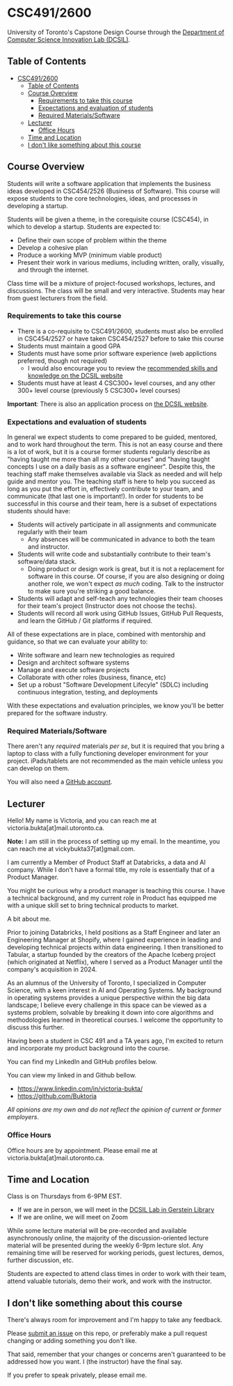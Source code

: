 # CSC491/2600

University of Toronto's Capstone Design Course through the [Department of Computer Science Innovation Lab (DCSIL)](https://www.dcsil.ca/student-courses).

## Table of Contents

- [CSC491/2600](#csc4912600)
  - [Table of Contents](#table-of-contents)
  - [Course Overview](#course-overview)
    - [Requirements to take this course](#requirements-to-take-this-course)
    - [Expectations and evaluation of students](#expectations-and-evaluation-of-students)
    - [Required Materials/Software](#required-materialssoftware)
  - [Lecturer](#lecturer)
    - [Office Hours](#office-hours)
  - [Time and Location](#time-and-location)
  - [I don't like something about this course](#i-dont-like-something-about-this-course)

## Course Overview

Students will write a software application that implements the business ideas developed in
CSC454/2526 (Business of Software). This course will expose students to the core technologies, ideas, and processes in developing a startup.

Students will be given a theme, in the corequisite course (CSC454), in which to develop a startup. Students are expected to:
- Define their own scope of problem within the theme
- Develop a cohesive plan
- Produce a working MVP (minimum viable product)
- Present their work in various mediums, including written, orally, visually, and through the internet.

Class time will be a mixture of project-focused workshops, lectures, and discussions. The class will be small and very
interactive. Students may hear from guest lecturers from the field.

### Requirements to take this course

- There is a co-requisite to CSC491/2600, students must also be enrolled in CSC454/2527 or have taken CSC454/2527 before to take this course
- Students must maintain a good GPA
- Students must have some prior software experience (web applictions preferred, though not required)
  - I would also encourage you to review the [recommended skills and knowledge on the DCSIL website](https://dcsil.ca/csc491#recommended-skills-for-csc491)
- Students must have at least 4 CSC300+ level courses, and any other 300+ level course (previously 5 CSC300+ level courses)

**Important**: There is also an application process on [the DCSIL website](https://www.dcsil.ca/student-courses).

### Expectations and evaluation of students

In general we expect students to come prepared to be guided, mentored, and to work hard throughout the term. This is not an easy course and there is a lot of work, but it is a course former students regularly describe as "having taught me more than all my other courses" and "having taught concepts I use on a daily basis as a software engineer". Despite this, the teaching staff make themselves available via Slack as needed and will help guide and mentor you. The teaching staff is here to help you succeed as long as you put the effort in, effectively contribute to your team, and communicate (that last one is important!). In order for students to be successful in this course and their team, here is a subset of expectations students should have:

- Students will actively participate in all assignments and communicate regularly with their team
  - Any absences will be communicated in advance to both the team and instructor.
- Students will write code and substantially contribute to their team's software/data stack.
  - Doing product or design work is great, but it is not a replacement for software in this course. Of course, if you are also designing or doing another role, we won't expect _as much_ coding. Talk to the instructor to make sure you're striking a good balance.
- Students will adapt and self-teach any technologies their team chooses for their team's project (Instructor does not choose the techs).
- Students will record all work using GitHub Issues, GitHub Pull Requests, and learn the GitHub / Git platforms if required.

All of these expectations are in place, combined with mentorship and guidance, so that we can evaluate your ability to:

- Write software and learn new technologies as required
- Design and architect software systems
- Manage and execute software projects
- Collaborate with other roles (business, finance, etc)
- Set up a robust "Software Development Lifecyle" (SDLC) including continuous integration, testing, and deployments

With these expectations and evaluation principles, we know you'll be better prepared for the software industry.

### Required Materials/Software

There aren't any _required_ materials _per se_, but it is required that you bring a laptop to class with a fully functioning developer environment for your project. iPads/tablets are not recommended as the main vehicle unless you can develop on them.

You will also need a [GitHub account](https://github.com/join).

## Lecturer

Hello\! My name is Victoria, and you can reach me at victoria.bukta\[at\]mail.utoronto.ca.

**Note:** I am still in the process of setting up my email. In the meantime, you can reach me at vickybukta37\[at\]gmail.com.

I am currently a Member of Product Staff at Databricks, a data and AI company. While I don't have a formal title, my role is essentially that of a Product Manager.

You might be curious why a product manager is teaching this course. I have a technical background, and my current role in Product has equipped me with a unique skill set to bring technical products to market.

A bit about me.

Prior to joining Databricks, I held positions as a Staff Engineer and later an Engineering Manager at Shopify, where I gained experience in leading and developing technical projects within data engineering. I then transitioned to Tabular, a startup founded by the creators of the Apache Iceberg project (which originated at Netflix), where I served as a Product Manager until the company's acquisition in 2024\.

As an alumnus of the University of Toronto, I specialized in Computer Science, with a keen interest in AI and Operating Systems. My background in operating systems provides a unique perspective within the big data landscape; I believe every challenge in this space can be viewed as a systems problem, solvable by breaking it down into core algorithms and methodologies learned in theoretical courses. I welcome the opportunity to discuss this further.

Having been a student in CSC 491 and a TA years ago, I'm excited to return and incorporate my product background into the course.

You can find my LinkedIn and GitHub profiles below.

You can view my linked in and Github bellow.
- https://www.linkedin.com/in/victoria-bukta/
- https://github.com/Buktoria

_All opinions are my own and do not reflect the opinion of current or former employers_.

### Office Hours

Office hours are by appointment. Please email me at victoria.bukta[at]mail.utoronto.ca.

## Time and Location

Class is on Thursdays from 6-9PM EST. 

- If we are in person, we will meet in the [DCSIL Lab in Gerstein Library](./other_pages/map.md)
- If we are online, we will meet on Zoom

While some lecture material will be pre-recorded and available asynchronously online, the majority of the discussion-oriented lecture material will be presented during the weekly 6-9pm lecture slot. Any remaining time will be reserved for working periods, guest lectures, demos, further discussion, etc.

Students are expected to attend class times in order to work with their team, attend valuable tutorials, demo their work, and work with the instructor.

## I don't like something about this course

There's always room for improvement and I'm happy to take any feedback.

Please [submit an issue](https://github.com/dcsil/CSC491/issues/new) on this repo, or preferably make a pull request changing or adding something you don't like.

That said, remember that your changes or concerns aren't guaranteed to be addressed how you want. I (the instructor) have the final say.

If you prefer to speak privately, please email me.
